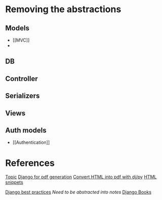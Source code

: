 # Removing the abstractions
## Models
- [[MVC]]
- 
## DB
## Controller
## Serializers
## Views
## Auth models
- [[Authentication]]



# References
 [Topic](https://docs.djangoproject.com/en/4.0/topics/)
[Django for pdf generation](https://spapas.github.io/2022/02/14/django-pdfs-2022/)
[Convert HTML into pdf with dj/py](https://pythonguides.com/convert-html-page-to-pdf-using-django/)
[HTML snippets](https://bootsnipp.com/snippets/9gjD)

[Django best practices](https://django-best-practices.readthedocs.io/en/latest/applications.html) *Need to be abstracted into notes*
[Django Books](https://github.com/YeasirArafatRatul/DjangoBooks)

